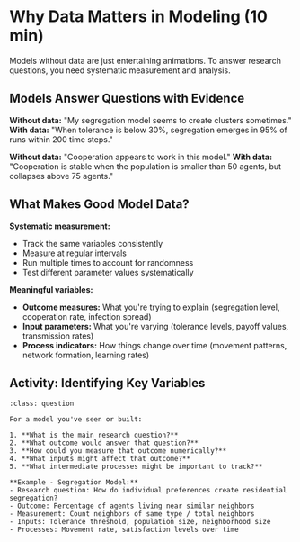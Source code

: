 # Why Data Matters in Modeling (10 min)

Models without data are just entertaining animations. To answer research questions, you need systematic measurement and analysis.

## Models Answer Questions with Evidence

**Without data:** "My segregation model seems to create clusters sometimes."
**With data:** "When tolerance is below 30%, segregation emerges in 95% of runs within 200 time steps."

**Without data:** "Cooperation appears to work in this model."
**With data:** "Cooperation is stable when the population is smaller than 50 agents, but collapses above 75 agents."

## What Makes Good Model Data?

**Systematic measurement:**

- Track the same variables consistently
- Measure at regular intervals
- Run multiple times to account for randomness
- Test different parameter values systematically

**Meaningful variables:**

- **Outcome measures:** What you're trying to explain (segregation level, cooperation rate, infection spread)
- **Input parameters:** What you're varying (tolerance levels, payoff values, transmission rates)
- **Process indicators:** How things change over time (movement patterns, network formation, learning rates)

## Activity: Identifying Key Variables

```{admonition} Think About Your Models
:class: question

For a model you've seen or built:

1. **What is the main research question?**
2. **What outcome would answer that question?**
3. **How could you measure that outcome numerically?**
4. **What inputs might affect that outcome?**
5. **What intermediate processes might be important to track?**

**Example - Segregation Model:**
- Research question: How do individual preferences create residential segregation?
- Outcome: Percentage of agents living near similar neighbors
- Measurement: Count neighbors of same type / total neighbors
- Inputs: Tolerance threshold, population size, neighborhood size
- Processes: Movement rate, satisfaction levels over time
```

